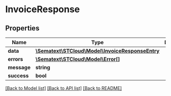 # InvoiceResponse

## Properties
| Name        | Type                                                                        | Description | Notes      |
| ----------- | --------------------------------------------------------------------------- | ----------- | ---------- |
| **data**    | [**\Sematext\STCloud\Model\InvoiceResponseEntry**](InvoiceResponseEntry.md) |             | [optional] |
| **errors**  | [**\Sematext\STCloud\Model\Error[]**](Error.md)                             |             | [optional] |
| **message** | **string**                                                                  |             | [optional] |
| **success** | **bool**                                                                    |             | [optional] |

[[Back to Model list]](../../README.md#documentation-for-models) [[Back to API list]](../../README.md#documentation-for-api-endpoints) [[Back to README]](../../README.md)
